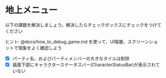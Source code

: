 # 地上メニュー

以下の課題を解決しましょう。解決したらチェックボックスにチェックをつけてください

ヒント: @docs/how_to_debug_game.md を使って、UI階層、スクリーンショットで現象をよく確認しよう

* [x] パーティ名、およびパーティメンバーの大きなタイルは削除
* [x] 画面下部にキャラクターステータスバー(CharacterStatusBar)が表示されていない
